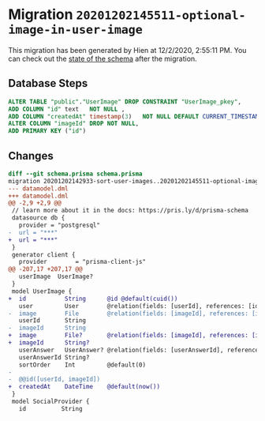 # Migration `20201202145511-optional-image-in-user-image`

This migration has been generated by Hien at 12/2/2020, 2:55:11 PM.
You can check out the [state of the schema](./schema.prisma) after the migration.

## Database Steps

```sql
ALTER TABLE "public"."UserImage" DROP CONSTRAINT "UserImage_pkey",
ADD COLUMN "id" text   NOT NULL ,
ADD COLUMN "createdAt" timestamp(3)   NOT NULL DEFAULT CURRENT_TIMESTAMP,
ALTER COLUMN "imageId" DROP NOT NULL,
ADD PRIMARY KEY ("id")
```

## Changes

```diff
diff --git schema.prisma schema.prisma
migration 20201202142933-sort-user-images..20201202145511-optional-image-in-user-image
--- datamodel.dml
+++ datamodel.dml
@@ -2,9 +2,9 @@
 // learn more about it in the docs: https://pris.ly/d/prisma-schema
 datasource db {
   provider = "postgresql"
-  url = "***"
+  url = "***"
 }
 generator client {
   provider        = "prisma-client-js"
@@ -207,17 +207,17 @@
   userImage  UserImage?
 }
 model UserImage {
+  id           String      @id @default(cuid())
   user         User        @relation(fields: [userId], references: [id])
-  image        File        @relation(fields: [imageId], references: [id])
   userId       String
-  imageId      String
+  image        File?       @relation(fields: [imageId], references: [id])
+  imageId      String?
   userAnswer   UserAnswer? @relation(fields: [userAnswerId], references: [id])
   userAnswerId String?
   sortOrder    Int         @default(0)
-
-  @@id([userId, imageId])
+  createdAt    DateTime    @default(now())
 }
 model SocialProvider {
   id          String
```



